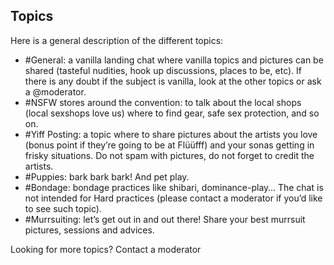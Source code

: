 ## Topics

Here is a general description of the different topics:
- #General: a vanilla landing chat where vanilla topics and pictures can be shared (tasteful nudities, hook up discussions, places to be, etc). If there is any doubt if the subject is vanilla, look at the other topics or ask a @moderator.
- #NSFW stores around the convention: to talk about the local shops (local sexshops love us) where to find gear, safe sex protection, and so on.
- #Yiff Posting: a topic where to share pictures about the artists you love (bonus point if they’re going to be at Flüüfff) and your sonas getting in frisky situations.
Do not spam with pictures, do not forget to credit the artists.
- #Puppies: bark bark bark! And pet play.
- #Bondage: bondage practices like shibari, dominance-play… The chat is not intended for Hard practices (please contact a moderator if you’d like to see such topic).
- #Murrsuiting: let’s get out in and out there! Share your best murrsuit pictures, sessions and advices.

Looking for more topics? Contact a moderator
